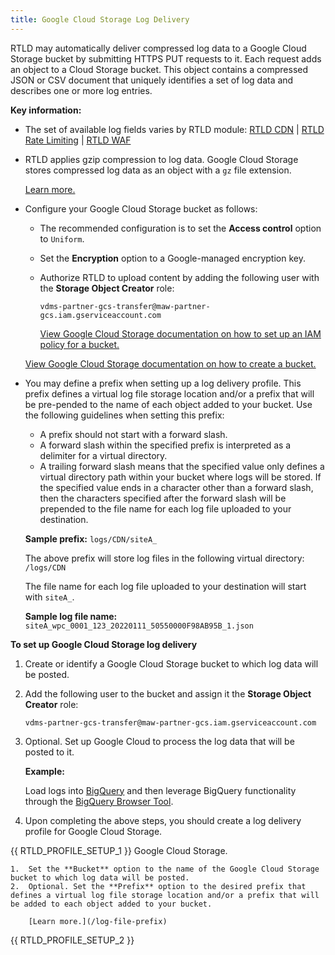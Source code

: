 ```yaml
---
title: Google Cloud Storage Log Delivery
---
```


RTLD may automatically deliver compressed log data to a Google Cloud Storage bucket by submitting HTTPS PUT requests to it. Each request adds an object to a Cloud Storage bucket. This object contains a compressed JSON or CSV document that uniquely identifies a set of log data and describes one or more log entries.

**Key information:**

-   The set of available log fields varies by RTLD module: [RTLD CDN](/guides/logs/rtld/log_fields_rtld_cdn) | [RTLD Rate Limiting](/guides/logs/rtld/log_fields_rtld_rate_limiting) | [RTLD WAF](/guides/logs/rtld/log_fields_rtld_waf)
-   RTLD applies gzip compression to log data. Google Cloud Storage stores compressed log data as an object with a `gz` file extension. 

    [Learn more.](/guides/logs/rtld/log_file_naming_convention)

-   Configure your Google Cloud Storage bucket as follows:

    -   The recommended configuration is to set the **Access control** option to `Uniform`.
    -   Set the **Encryption** option to a Google-managed encryption key.
    -   Authorize RTLD to upload content by adding the following user with the **Storage Object Creator** role:

        `vdms-partner-gcs-transfer@maw-partner-gcs.iam.gserviceaccount.com`
    
        [View Google Cloud Storage documentation on how to set up an IAM policy for a bucket.](https://cloud.google.com/storage/docs/access-control/using-iam-permissions)
    
    [View Google Cloud Storage documentation on how to create a bucket.](https://cloud.google.com/storage/docs/creating-buckets)

    <a id="log-file-prefix" />

-   You may define a prefix when setting up a log delivery profile. This prefix defines a virtual log file storage location and/or a prefix that will be pre-pended to the name of each object added to your bucket. Use the following guidelines when setting this prefix:
    
    -   A prefix should not start with a forward slash.
    -   A forward slash within the specified prefix is interpreted as a delimiter for a virtual directory.
    -   A trailing forward slash means that the specified value only defines a virtual directory path within your bucket where logs will be stored. If the specified value ends in a character other than a forward slash, then the characters specified after the forward slash will be prepended to the file name for each log file uploaded to your destination.
        
    **Sample prefix:** `logs/CDN/siteA_`
        
    The above prefix will store log files in the following virtual directory: `/logs/CDN`
        
    The file name for each log file uploaded to your destination will start with `siteA_`.
        
    **Sample log file name:** `siteA_wpc_0001_123_20220111_50550000F98AB95B_1.json`

**To set up Google Cloud Storage log delivery**

1.  Create or identify a Google Cloud Storage bucket to which log data will be posted.

2.  Add the following user to the bucket and assign it the **Storage Object Creator** role:
    
    `vdms-partner-gcs-transfer@maw-partner-gcs.iam.gserviceaccount.com`
    
3.  Optional. Set up Google Cloud to process the log data that will be posted to it.
    
    **Example:**
    
    Load logs into [BigQuery](https://cloud.google.com/storage/docs/access-logs) and then leverage BigQuery functionality through the [BigQuery Browser Tool](https://cloud.google.com/bigquery/bigquery-browser-tool).

4.  Upon completing the above steps, you should create a log delivery profile for Google Cloud Storage.

{{ RTLD_PROFILE_SETUP_1 }} Google Cloud Storage.

    1.  Set the **Bucket** option to the name of the Google Cloud Storage bucket to which log data will be posted.
    2.  Optional. Set the **Prefix** option to the desired prefix that defines a virtual log file storage location and/or a prefix that will be added to each object added to your bucket.
    
        [Learn more.](/log-file-prefix)

{{ RTLD_PROFILE_SETUP_2 }}
